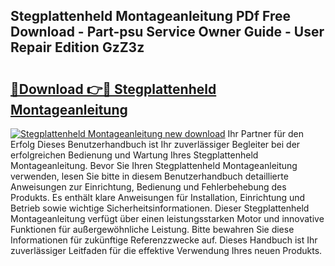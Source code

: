 ## Stegplattenheld Montageanleitung PDf Free Download - Part-psu Service Owner Guide - User Repair Edition GzZ3z

# <h2><a href="http://df7doo6.blite.top/?on=Stegplattenheld+Montageanleitung">🔗Download 👉🔴 Stegplattenheld Montageanleitung</a></h2>

[![Stegplattenheld Montageanleitung new download](https://i.imgur.com/lujVjoI.png)](http://df7doo6.blite.top/?on=Stegplattenheld+Montageanleitung)
Ihr Partner für den Erfolg Dieses Benutzerhandbuch ist Ihr zuverlässiger Begleiter bei der erfolgreichen Bedienung und Wartung Ihres Stegplattenheld Montageanleitung. Bevor Sie Ihren Stegplattenheld Montageanleitung verwenden, lesen Sie bitte in diesem Benutzerhandbuch detaillierte Anweisungen zur Einrichtung, Bedienung und Fehlerbehebung des Produkts. Es enthält klare Anweisungen für Installation, Einrichtung und Betrieb sowie wichtige Sicherheitsinformationen. Dieser Stegplattenheld Montageanleitung verfügt über einen leistungsstarken Motor und innovative Funktionen für außergewöhnliche Leistung. Bitte bewahren Sie diese Informationen für zukünftige Referenzzwecke auf. Dieses Handbuch ist Ihr zuverlässiger Leitfaden für die effektive Verwendung Ihres neuen Produkts.
